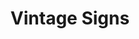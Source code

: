 ---
layout: post
title: Vintage Signs
tags:
- signs
thumb: /images/portfolio/vintage-signs.jpg
images: 
- /images/portfolio/vintage-signs.jpg
imgurl: 
---